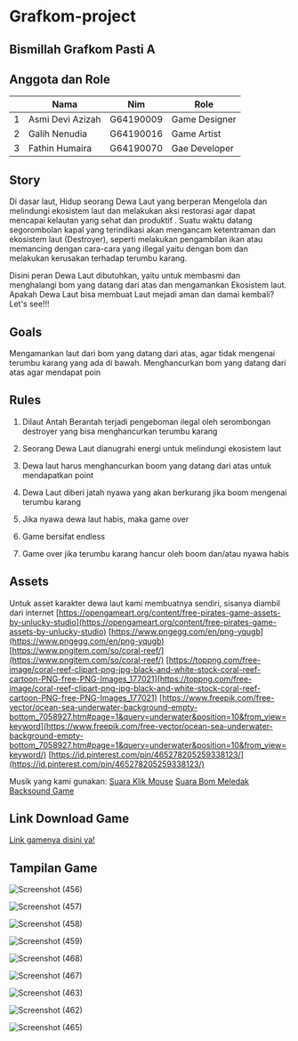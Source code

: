 # Grafkom-project
## Bismillah Grafkom Pasti A
## Anggota dan Role
<table>
    <thead>
        <tr>
            <th></th>
            <th>Nama</th>
            <th>Nim</th>
            <th>Role</th>
        </tr>
    </thead>
    <tbody>
        <tr>
            <td>1</td>
            <td>Asmi Devi Azizah</td>
            <td>G64190009</td>
            <td>Game Designer</td>
        </tr>
        <tr>
            <td>2</td>
            <td>Galih Nenudia</td>
            <td>G64190016</td>
            <td>Game Artist</td>
        </tr>
        <tr>
            <td>3</td>
            <td>Fathin Humaira</td>
            <td>G64190070</td>
            <td>Gae Developer</td>
        </tr>
    </tbody>
</table>

## Story
Di dasar laut, Hidup seorang Dewa Laut yang berperan Mengelola dan melindungi ekosistem laut dan melakukan aksi restorasi agar dapat mencapai kelautan yang sehat dan produktif . Suatu waktu datang segorombolan kapal yang terindikasi akan mengancam ketentraman dan ekosistem laut (Destroyer), seperti melakukan pengambilan ikan atau memancing dengan cara-cara yang illegal yaitu dengan bom dan melakukan kerusakan terhadap terumbu karang.

Disini peran Dewa Laut dibutuhkan, yaitu untuk membasmi dan menghalangi bom yang datang dari atas dan mengamankan Ekosistem laut. Apakah Dewa Laut bisa membuat Laut mejadi aman dan damai kembali? Let's see!!!

## Goals
Mengamankan laut dari bom yang datang dari atas, agar tidak mengenai terumbu karang yang ada di bawah. Menghancurkan bom yang datang dari atas agar mendapat poin

## Rules
1. Dilaut Antah Berantah terjadi pengeboman ilegal oleh serombongan destroyer yang bisa menghancurkan terumbu karang

2. Seorang Dewa Laut dianugrahi energi untuk melindungi ekosistem laut

3. Dewa laut harus menghancurkan boom yang datang dari atas untuk mendapatkan point

4. Dewa Laut diberi jatah nyawa yang akan berkurang jika boom mengenai terumbu karang

5. Jika nyawa dewa laut habis, maka game over

6. Game bersifat endless 

7. Game over jika terumbu karang hancur oleh boom dan/atau nyawa habis


## Assets
Untuk asset karakter dewa laut kami membuatnya sendiri, sisanya diambil dari internet
[https://opengameart.org/content/free-pirates-game-assets-by-unlucky-studio](https://opengameart.org/content/free-pirates-game-assets-by-unlucky-studio)
[https://www.pngegg.com/en/png-yqugb](https://www.pngegg.com/en/png-yqugb)
[https://www.pngitem.com/so/coral-reef/](https://www.pngitem.com/so/coral-reef/)
[https://toppng.com/free-image/coral-reef-clipart-png-jpg-black-and-white-stock-coral-reef-cartoon-PNG-free-PNG-Images_177021](https://toppng.com/free-image/coral-reef-clipart-png-jpg-black-and-white-stock-coral-reef-cartoon-PNG-free-PNG-Images_177021)
[https://www.freepik.com/free-vector/ocean-sea-underwater-background-empty-bottom_7058927.htm#page=1&query=underwater&position=10&from_view=keyword](https://www.freepik.com/free-vector/ocean-sea-underwater-background-empty-bottom_7058927.htm#page=1&query=underwater&position=10&from_view=keyword/)
[https://id.pinterest.com/pin/465278205259338123/](https://id.pinterest.com/pin/465278205259338123/)

Musik yang kami gunakan:
[Suara Klik Mouse](https://assets.mixkit.co/sfx/download/mixkit-select-click-1109.wav)
[Suara Bom Meledak](https://assets.mixkit.co/sfx/download/mixkit-sea-mine-deep-explosion-1186.wav)
[Backsound Game](https://www.melodyloops.com/my-music/longoloops/89743516528/melodyloops-preview-funny-adventure-2m30s-mp3/)


## Link Download Game
[Link gamenya disini ya!](https://drive.google.com/file/d/1VzoORvD6hMonAi8CRucgXFjTrJBIv9Wn/view?usp=sharing)


## Tampilan Game
![Screenshot (456)](https://user-images.githubusercontent.com/79556700/145847756-795ba271-c7ea-4888-bfc7-9195f25dea1c.png)

![Screenshot (457)](https://user-images.githubusercontent.com/79556700/145847812-be7c26d9-5ea8-4b3f-8205-51e2e274d256.png)

![Screenshot (458)](https://user-images.githubusercontent.com/79556700/145847875-9abd5b55-2020-4f1f-b5e2-9d9cd047b0dc.png)

![Screenshot (459)](https://user-images.githubusercontent.com/79556700/145847871-d20a77d7-2186-466b-a1d7-afd8548f1819.png)

![Screenshot (468)](https://user-images.githubusercontent.com/79556700/145847883-22a1ceb6-c9e5-4738-9734-8078996dd116.png)

![Screenshot (467)](https://user-images.githubusercontent.com/79556700/145847888-ff9cec3a-78d1-48f0-a6be-af527d28869f.png)

![Screenshot (463)](https://user-images.githubusercontent.com/79556700/145847858-b47fe0d5-adec-4bb6-85a6-25ff6c81cead.png)

![Screenshot (462)](https://user-images.githubusercontent.com/79556700/145847867-2a55b761-18a2-4e8e-b817-b999f96b39e4.png)

![Screenshot (465)](https://user-images.githubusercontent.com/79556700/145847848-61f4ef32-4df8-401d-9181-b39925cb4d00.png)




